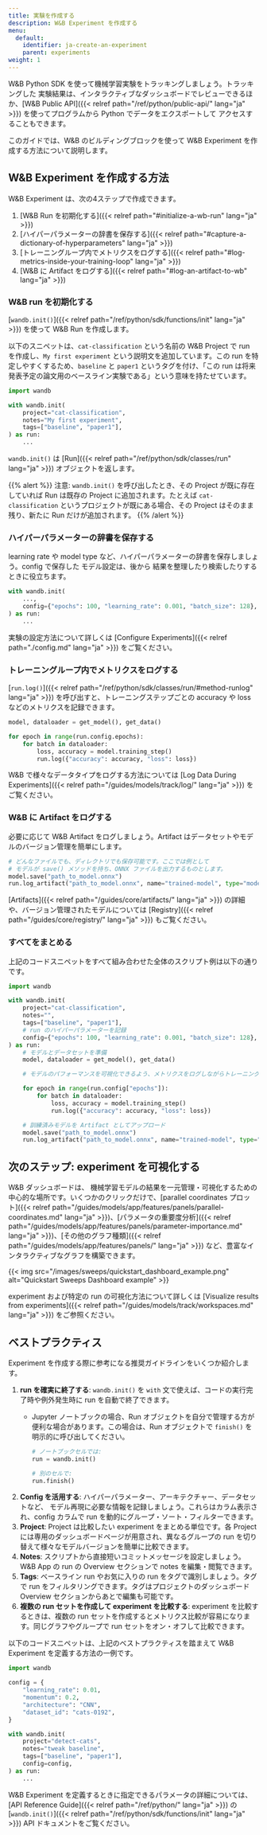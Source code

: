 ```yaml
---
title: 実験を作成する
description: W&B Experiment を作成する
menu:
  default:
    identifier: ja-create-an-experiment
    parent: experiments
weight: 1
---
```


W&B Python SDK を使って機械学習実験をトラッキングしましょう。トラッキングした 実験結果は、インタラクティブなダッシュボードでレビューできるほか、[W&B Public API]({{< relref path="/ref/python/public-api/" lang="ja" >}}) を使ってプログラムから Python でデータをエクスポートして アクセスすることもできます。

このガイドでは、W&B のビルディングブロックを使って W&B Experiment を作成する方法について説明します。

## W&B Experiment を作成する方法

W&B Experiment は、次の4ステップで作成できます。

1. [W&B Run を初期化する]({{< relref path="#initialize-a-wb-run" lang="ja" >}})
2. [ハイパーパラメーターの辞書を保存する]({{< relref path="#capture-a-dictionary-of-hyperparameters" lang="ja" >}})
3. [トレーニングループ内でメトリクスをログする]({{< relref path="#log-metrics-inside-your-training-loop" lang="ja" >}})
4. [W&B に Artifact をログする]({{< relref path="#log-an-artifact-to-wb" lang="ja" >}})

### W&B run を初期化する
[`wandb.init()`]({{< relref path="/ref/python/sdk/functions/init" lang="ja" >}}) を使って W&B Run を作成します。

以下のスニペットは、`cat-classification` という名前の W&B Project で run を作成し、`My first experiment` という説明文を追加しています。この run を特定しやすくするため、`baseline` と `paper1` というタグを付け、「この run は将来発表予定の論文用のベースライン実験である」という意味を持たせています。

```python
import wandb

with wandb.init(
    project="cat-classification",
    notes="My first experiment",
    tags=["baseline", "paper1"],
) as run:
    ...
```

`wandb.init()` は [Run]({{< relref path="/ref/python/sdk/classes/run" lang="ja" >}}) オブジェクトを返します。

{{% alert %}}
注意: `wandb.init()` を呼び出したとき、その Project が既に存在していれば Run は既存の Project に追加されます。たとえば `cat-classification` というプロジェクトが既にある場合、その Project はそのまま残り、新たに Run だけが追加されます。
{{% /alert %}}

### ハイパーパラメーターの辞書を保存する
learning rate や model type など、ハイパーパラメーターの辞書を保存しましょう。config で保存した モデル設定は、後から 結果を整理したり検索したりするときに役立ちます。

```python
with wandb.init(
    ...,
    config={"epochs": 100, "learning_rate": 0.001, "batch_size": 128},
) as run:
    ...
```

実験の設定方法について詳しくは [Configure Experiments]({{< relref path="./config.md" lang="ja" >}}) をご覧ください。

### トレーニングループ内でメトリクスをログする
[`run.log()`]({{< relref path="/ref/python/sdk/classes/run/#method-runlog" lang="ja" >}}) を呼び出すと、トレーニングステップごとの accuracy や loss などのメトリクスを記録できます。


```python
model, dataloader = get_model(), get_data()

for epoch in range(run.config.epochs):
    for batch in dataloader:
        loss, accuracy = model.training_step()
        run.log({"accuracy": accuracy, "loss": loss})
```

W&B で様々なデータタイプをログする方法については [Log Data During Experiments]({{< relref path="/guides/models/track/log/" lang="ja" >}}) をご覧ください。

### W&B に Artifact をログする
必要に応じて W&B Artifact をログしましょう。Artifact はデータセットやモデルのバージョン管理を簡単にします。

```python
# どんなファイルでも、ディレクトリでも保存可能です。ここでは例として
# モデルが save() メソッドを持ち、ONNX ファイルを出力するものとします。
model.save("path_to_model.onnx")
run.log_artifact("path_to_model.onnx", name="trained-model", type="model")
```
[Artifacts]({{< relref path="/guides/core/artifacts/" lang="ja" >}}) の詳細や、バージョン管理されたモデルについては [Registry]({{< relref path="/guides/core/registry/" lang="ja" >}}) もご覧ください。

### すべてをまとめる
上記のコードスニペットをすべて組み合わせた全体のスクリプト例は以下の通りです。


```python
import wandb

with wandb.init(
    project="cat-classification",
    notes="",
    tags=["baseline", "paper1"],
    # run のハイパーパラメーターを記録
    config={"epochs": 100, "learning_rate": 0.001, "batch_size": 128},
) as run:
    # モデルとデータセットを準備
    model, dataloader = get_model(), get_data()

    # モデルのパフォーマンスを可視化できるよう、メトリクスをログしながらトレーニングを実行

    for epoch in range(run.config["epochs"]):
        for batch in dataloader:
            loss, accuracy = model.training_step()
            run.log({"accuracy": accuracy, "loss": loss})

    # 訓練済みモデルを Artifact としてアップロード
    model.save("path_to_model.onnx")
    run.log_artifact("path_to_model.onnx", name="trained-model", type="model")
```

## 次のステップ: experiment を可視化する
W&B ダッシュボードは、 機械学習モデルの結果を一元管理・可視化するための中心的な場所です。いくつかのクリックだけで、[parallel coordinates プロット]({{< relref path="/guides/models/app/features/panels/parallel-coordinates.md" lang="ja" >}})、[パラメータの重要度分析]({{< relref path="/guides/models/app/features/panels/parameter-importance.md" lang="ja" >}})、[その他のグラフ種類]({{< relref path="/guides/models/app/features/panels/" lang="ja" >}}) など、豊富なインタラクティブなグラフを構築できます。

{{< img src="/images/sweeps/quickstart_dashboard_example.png" alt="Quickstart Sweeps Dashboard example" >}}

experiment および特定の run の可視化方法について詳しくは [Visualize results from experiments]({{< relref path="/guides/models/track/workspaces.md" lang="ja" >}}) をご参照ください。

## ベストプラクティス
Experiment を作成する際に参考になる推奨ガイドラインをいくつか紹介します。

1. **run を確実に終了する**: `wandb.init()` を `with` 文で使えば、コードの実行完了時や例外発生時に run を自動で終了できます。
    * Jupyter ノートブックの場合、Run オブジェクトを自分で管理する方が便利な場合があります。この場合は、Run オブジェクトで `finish()` を明示的に呼び出してください。

        ```python
        # ノートブックセルでは:
        run = wandb.init()

        # 別のセルで:
        run.finish()
        ```
2. **Config を活用する**: ハイパーパラメーター、アーキテクチャー、データセットなど、 モデル再現に必要な情報を記録しましょう。これらはカラム表示され、config カラムで run を動的にグループ・ソート・フィルターできます。
3. **Project**: Project は比較したい experiment をまとめる単位です。各 Project には専用のダッシュボードページが用意され、異なるグループの run を切り替えて様々なモデルバージョンを簡単に比較できます。
4. **Notes**: スクリプトから直接短いコミットメッセージを設定しましょう。W&B App の run の Overview セクションで notes を編集・閲覧できます。
5. **Tags**: ベースライン run やお気に入りの run をタグで識別しましょう。タグで run をフィルタリングできます。タグはプロジェクトのダッシュボード Overview セクションからあとで編集も可能です。
6. **複数の run セットを作成して experiment を比較する**: experiment を比較するときは、複数の run セットを作成するとメトリクス比較が容易になります。同じグラフやグループで run セットをオン・オフして比較できます。

以下のコードスニペットは、上記のベストプラクティスを踏まえて W&B Experiment を定義する方法の一例です。


```python
import wandb

config = {
    "learning_rate": 0.01,
    "momentum": 0.2,
    "architecture": "CNN",
    "dataset_id": "cats-0192",
}

with wandb.init(
    project="detect-cats",
    notes="tweak baseline",
    tags=["baseline", "paper1"],
    config=config,
) as run:
    ...
```

W&B Experiment を定義するときに指定できるパラメータの詳細については、[API Reference Guide]({{< relref path="/ref/python/" lang="ja" >}}) の [`wandb.init()`]({{< relref path="/ref/python/sdk/functions/init" lang="ja" >}}) API ドキュメントをご覧ください。
